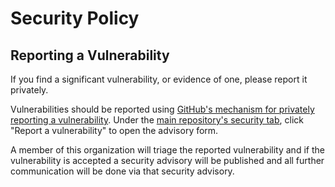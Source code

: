 # Security Policy

## Reporting a Vulnerability

If you find a significant vulnerability, or evidence of one, please report it privately.

Vulnerabilities should be reported using [GitHub's mechanism for privately reporting a vulnerability](https://docs.github.com/en/code-security/security-advisories/guidance-on-reporting-and-writing/privately-reporting-a-security-vulnerability#privately-reporting-a-security-vulnerability). Under the
[main repository's security tab](https://github.com/mlipscombe/containers/security), click "Report a vulnerability" to open the advisory form.

A member of this organization will triage the reported vulnerability and if the vulnerability is accepted a security advisory will be published and all further communication will be done via that security advisory.
